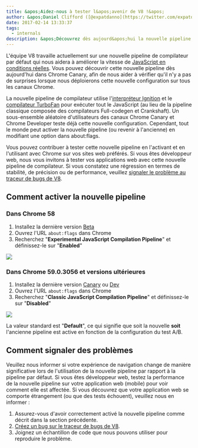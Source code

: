 ```yaml
---
title: &apos;Aidez-nous à tester l&apos;avenir de V8 !&apos;
author: &apos;Daniel Clifford ([@expatdanno](https://twitter.com/expatdanno)), Original Munich V8 Brewer&apos;
date: 2017-02-14 13:33:37
tags:
  - internals
description: &apos;Découvrez dès aujourd&apos;hui la nouvelle pipeline du compilateur V8 avec Ignition et TurboFan dans Chrome Canary !&apos;
---
```

L'équipe V8 travaille actuellement sur une nouvelle pipeline de compilateur par défaut qui nous aidera à améliorer la vitesse de [JavaScript en conditions réelles](/blog/real-world-performance). Vous pouvez découvrir cette nouvelle pipeline dès aujourd'hui dans Chrome Canary, afin de nous aider à vérifier qu'il n'y a pas de surprises lorsque nous déploierons cette nouvelle configuration sur tous les canaux Chrome.

<!--truncate-->
La nouvelle pipeline de compilateur utilise l'[interpréteur Ignition](/blog/ignition-interpreter) et le [compilateur TurboFan](/docs/turbofan) pour exécuter tout le JavaScript (au lieu de la pipeline classique composée des compilateurs Full-codegen et Crankshaft). Un sous-ensemble aléatoire d'utilisateurs des canaux Chrome Canary et Chrome Developer teste déjà cette nouvelle configuration. Cependant, tout le monde peut activer la nouvelle pipeline (ou revenir à l'ancienne) en modifiant une option dans about:flags.

Vous pouvez contribuer à tester cette nouvelle pipeline en l'activant et en l'utilisant avec Chrome sur vos sites web préférés. Si vous êtes développeur web, nous vous invitons à tester vos applications web avec cette nouvelle pipeline de compilateur. Si vous constatez une régression en termes de stabilité, de précision ou de performance, veuillez [signaler le problème au traceur de bugs de V8](https://bugs.chromium.org/p/v8/issues/entry?template=Bug%20report%20for%20the%20new%20pipeline).

## Comment activer la nouvelle pipeline

### Dans Chrome 58

1. Installez la dernière version [Beta](https://www.google.com/chrome/browser/beta.html)
2. Ouvrez l'URL `about:flags` dans Chrome
3. Recherchez "**Experimental JavaScript Compilation Pipeline**" et définissez-le sur "**Enabled**"

![](/_img/test-the-future/58.png)

### Dans Chrome 59.0.3056 et versions ultérieures

1. Installez la dernière version [Canary](https://www.google.com/chrome/browser/canary.html) ou [Dev](https://www.google.com/chrome/browser/desktop/index.html?extra=devchannel)
2. Ouvrez l'URL `about:flags` dans Chrome
3. Recherchez "**Classic JavaScript Compilation Pipeline**" et définissez-le sur "**Disabled**"

![](/_img/test-the-future/59.png)

La valeur standard est "**Default**", ce qui signifie que soit la nouvelle **soit** l'ancienne pipeline est active en fonction de la configuration du test A/B.

## Comment signaler des problèmes

Veuillez nous informer si votre expérience de navigation change de manière significative lors de l'utilisation de la nouvelle pipeline par rapport à la pipeline par défaut. Si vous êtes développeur web, testez la performance de la nouvelle pipeline sur votre application web (mobile) pour voir comment elle est affectée. Si vous découvrez que votre application web se comporte étrangement (ou que des tests échouent), veuillez nous en informer :

1. Assurez-vous d'avoir correctement activé la nouvelle pipeline comme décrit dans la section précédente.
2. [Créez un bug sur le traceur de bugs de V8](https://bugs.chromium.org/p/v8/issues/entry?template=Bug%20report%20for%20the%20new%20pipeline).
3. Joignez un échantillon de code que nous pouvons utiliser pour reproduire le problème.
